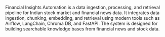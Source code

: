 Financial Insights Automation is a data ingestion, processing, and retrieval pipeline for Indian stock market and financial news data. It integrates data ingestion, chunking, embedding, and retrieval using modern tools such as Airflow, LangChain, Chroma DB, and FastAPI. The system is designed for building searchable knowledge bases from financial news and stock data.
